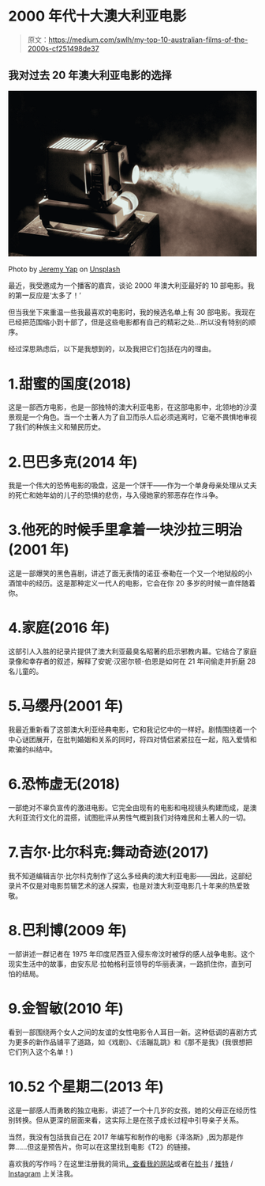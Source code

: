 # 2000 年代十大澳大利亚电影

> 原文：<https://medium.com/swlh/my-top-10-australian-films-of-the-2000s-cf251498de37>

## 我对过去 20 年澳大利亚电影的选择

![](img/fc15fcb836e36d12bf0dc2bf6ce29049.png)

Photo by [Jeremy Yap](https://unsplash.com/@jeremyyappy?utm_source=medium&utm_medium=referral) on [Unsplash](https://unsplash.com?utm_source=medium&utm_medium=referral)

最近，我受邀成为一个播客的嘉宾，谈论 2000 年澳大利亚最好的 10 部电影。我的第一反应是‘太多了！’

但当我坐下来重温一些我最喜欢的电影时，我的候选名单上有 30 部电影。我现在已经把范围缩小到十部了，但是这些电影都有自己的精彩之处…所以没有特别的顺序。

经过深思熟虑后，以下是我想到的，以及我把它们包括在内的理由。

# 1.甜蜜的国度(2018)

这是一部西方电影，也是一部独特的澳大利亚电影，在这部电影中，北领地的沙漠景观是一个角色。当一个土著人为了自卫而杀人后必须逃离时，它毫不畏惧地审视了我们的种族主义和殖民历史。

# 2.巴巴多克(2014 年)

我是一个伟大的恐怖电影的吸盘，这是一个饼干——作为一个单身母亲处理从丈夫的死亡和她年幼的儿子的恐惧的悲伤，与入侵她家的邪恶存在作斗争。

# 3.他死的时候手里拿着一块沙拉三明治(2001 年)

这是一部爆笑的黑色喜剧，讲述了面无表情的诺亚·泰勒在一个又一个地狱般的小酒馆中的经历。这是那种定义一代人的电影，它会在你 20 多岁的时候一直伴随着你。

# 4.家庭(2016 年)

这部引人入胜的纪录片提供了澳大利亚最臭名昭著的启示邪教内幕。它结合了家庭录像和幸存者的叙述，解释了安妮·汉密尔顿-伯恩是如何在 21 年间偷走并折磨 28 名儿童的。

# 5.马缨丹(2001 年)

我最近重新看了这部澳大利亚经典电影，它和我记忆中的一样好。剧情围绕着一个中心谜团展开，在批判婚姻和关系的同时，将四对情侣紧紧拉在一起，陷入爱情和欺骗的纠结中。

# 6.恐怖虚无(2018)

一部绝对不辜负宣传的激进电影。它完全由现有的电影和电视镜头构建而成，是澳大利亚流行文化的混搭，试图批评从男性气概到我们对待难民和土著人的一切。

# 7.吉尔·比尔科克:舞动奇迹(2017)

我不知道编辑吉尔·比尔科克制作了这么多经典的澳大利亚电影——因此，这部纪录片不仅是对电影剪辑艺术的迷人探索，也是对澳大利亚电影几十年来的热爱致敬。

# 8.巴利博(2009 年)

一部讲述一群记者在 1975 年印度尼西亚入侵东帝汶时被俘的感人战争电影。这个现实生活中的故事，由安东尼·拉帕格利亚领导的华丽表演，一路抓住你，直到可怕的结局。

# 9.金智敏(2010 年)

看到一部围绕两个女人之间的友谊的女性电影令人耳目一新。这种低调的喜剧方式为更多的新作品铺平了道路，如《戏剧》、《活蹦乱跳》和《那不是我》(我很想把它们列入这个名单！)

# 10.52 个星期二(2013 年)

这是一部感人而勇敢的独立电影，讲述了一个十几岁的女孩，她的父母正在经历性别转换。但从更深的层面来看，这实际上是在孩子成长过程中引导亲子关系。

当然，我没有包括我自己在 2017 年编写和制作的电影《泽洛斯》,因为那是作弊……但这是预告片。你可以在这里找到电影《T2》的链接。

喜欢我的写作吗？在这里注册我的简讯[，查看](https://clairejharris.us18.list-manage.com/subscribe?u=77065344b7808dbc4d5c11773&id=5ee9813168)[我的网站](https://www.clairejharris.com/)或者在[脸书](https://www.facebook.com/clairejharriswriter) / [推特](https://twitter.com/Claire_J_Harris) / [Instagram](https://www.instagram.com/clairejharris_writer/) 上关注我。
